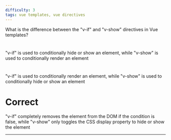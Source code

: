 ```yaml
---
difficulty: 3
tags: vue templates, vue directives
---
```


What is the difference between the "v-if" and "v-show" directives in Vue templates?

#

"v-if" is used to conditionally hide or show an element, while "v-show" is used to conditionally render an element

#

"v-if" is used to conditionally render an element, while "v-show" is used to conditionally hide or show an element

# Correct

"v-if" completely removes the element from the DOM if the condition is false, while "v-show" only toggles the CSS display property to hide or show the element

---